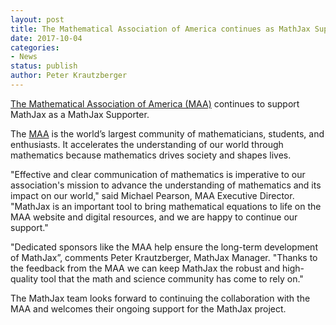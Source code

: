 ```yaml
---
layout: post
title: The Mathematical Association of America continues as MathJax Supporter
date: 2017-10-04
categories:
- News
status: publish
author: Peter Krautzberger
---
```


[The Mathematical Association of America (MAA)](http://www.maa.org/?utm_source=MathJax&utm_campaign=MJpartner&utm_medium=website) continues to support MathJax as a MathJax Supporter.

The [MAA](http://www.maa.org/?utm_source=MathJax&utm_campaign=MJpartner&utm_medium=website) is the world’s largest community of mathematicians, students, and enthusiasts. It accelerates the understanding of our world through mathematics because mathematics drives society and shapes lives.

"Effective and clear communication of mathematics is imperative to our association's mission to advance the understanding of mathematics and its impact on our world," said Michael Pearson, MAA Executive Director. "MathJax is an important tool to bring mathematical equations to life on the MAA website and digital resources, and we are happy to continue our support."

"Dedicated sponsors like the MAA help ensure the long-term development of MathJax”, comments Peter Krautzberger, MathJax Manager. "Thanks to the feedback from the MAA we can keep MathJax the robust and high-quality tool that the math and science community has come to rely on."

The MathJax team looks forward to continuing the collaboration with the MAA and welcomes their ongoing support for the MathJax project.
